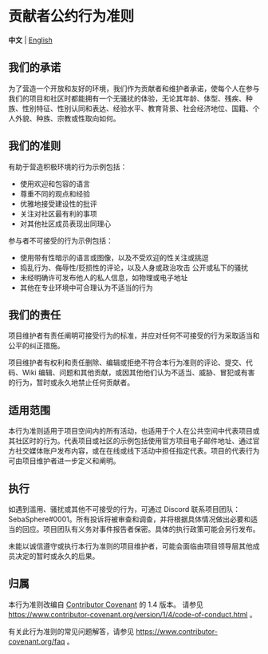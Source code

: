 # 贡献者公约行为准则

**中文** | [English](CODE_OF_CONDUCT.md)

## 我们的承诺

为了营造一个开放和友好的环境，我们作为贡献者和维护者承诺，使每个人在参与我们的项目和社区时都能拥有一个无骚扰的体验，无论其年龄、体型、残疾、种族、性别特征、性别认同和表达、经验水平、教育背景、社会经济地位、国籍、个人外貌、种族、宗教或性取向如何。

## 我们的准则

有助于营造积极环境的行为示例包括：

* 使用欢迎和包容的语言
* 尊重不同的观点和经验
* 优雅地接受建设性的批评
* 关注对社区最有利的事项
* 对其他社区成员表现出同理心

参与者不可接受的行为示例包括：

* 使用带有性暗示的语言或图像，以及不受欢迎的性关注或挑逗
* 捣乱行为、侮辱性/贬损性的评论，以及人身或政治攻击
公开或私下的骚扰
* 未经明确许可发布他人的私人信息，如物理或电子地址
* 其他在专业环境中可合理认为不适当的行为

## 我们的责任

项目维护者有责任阐明可接受行为的标准，并应对任何不可接受的行为采取适当和公平的纠正措施。

项目维护者有权利和责任删除、编辑或拒绝不符合本行为准则的评论、提交、代码、Wiki 编辑、问题和其他贡献，或因其他他们认为不适当、威胁、冒犯或有害的行为，暂时或永久地禁止任何贡献者。

## 适用范围

本行为准则适用于项目空间内的所有活动，也适用于个人在公共空间中代表项目或其社区时的行为。代表项目或社区的示例包括使用官方项目电子邮件地址、通过官方社交媒体账户发布内容，或在在线或线下活动中担任指定代表。项目的代表行为可由项目维护者进一步定义和阐明。

## 执行

如遇到滥用、骚扰或其他不可接受的行为，可通过 Discord 联系项目团队：SebaSphere#0001。所有投诉将被审查和调查，并将根据具体情况做出必要和适当的回应。项目团队有义务对事件报告者保密。具体的执行政策可能会另行发布。

未能以诚信遵守或执行本行为准则的项目维护者，可能会面临由项目领导层其他成员决定的暂时或永久的后果。

## 归属

本行为准则改编自 [Contributor Covenant][homepage] 的 1.4 版本。
请参见 https://www.contributor-covenant.org/version/1/4/code-of-conduct.html 。

[homepage]: https://www.contributor-covenant.org

有关此行为准则的常见问题解答，请参见
https://www.contributor-covenant.org/faq 。
